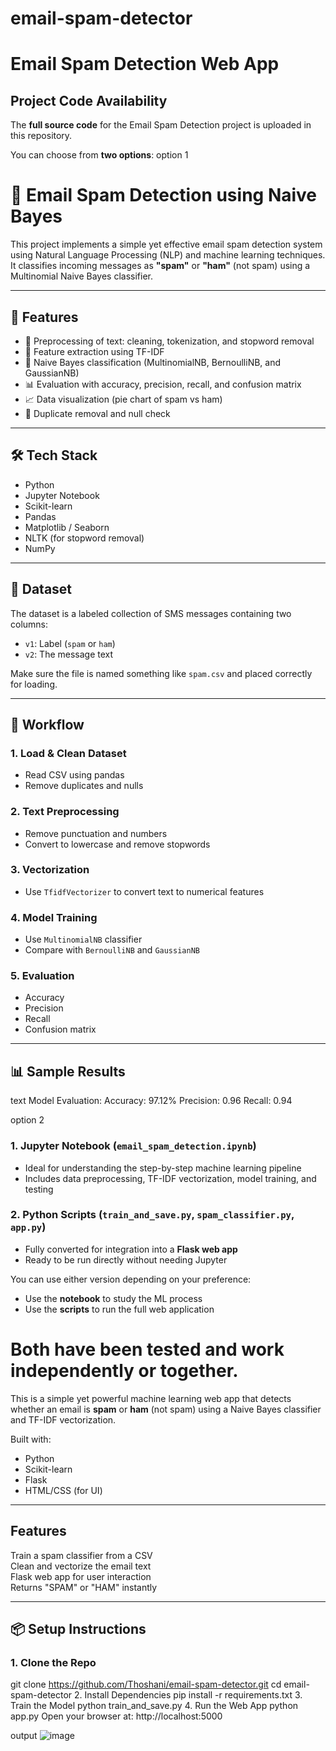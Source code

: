 # email-spam-detector
#  Email Spam Detection Web App


##  Project Code Availability

The **full source code** for the Email Spam Detection project is uploaded in this repository.

You can choose from **two options**:
option 1
# 📧 Email Spam Detection using Naive Bayes

This project implements a simple yet effective email spam detection system using Natural Language Processing (NLP) and machine learning techniques. It classifies incoming messages as **"spam"** or **"ham"** (not spam) using a Multinomial Naive Bayes classifier.

---

## 🚀 Features

- 📑 Preprocessing of text: cleaning, tokenization, and stopword removal
- 🧠 Feature extraction using TF-IDF
- 🤖 Naive Bayes classification (MultinomialNB, BernoulliNB, and GaussianNB)
- 📊 Evaluation with accuracy, precision, recall, and confusion matrix
- 📈 Data visualization (pie chart of spam vs ham)
- 🧹 Duplicate removal and null check

---

## 🛠️ Tech Stack

- Python
- Jupyter Notebook
- Scikit-learn
- Pandas
- Matplotlib / Seaborn
- NLTK (for stopword removal)
- NumPy

---

## 📂 Dataset

The dataset is a labeled collection of SMS messages containing two columns:

- `v1`: Label (`spam` or `ham`)
- `v2`: The message text

Make sure the file is named something like `spam.csv` and placed correctly for loading.

---

## 🧪 Workflow

### 1. **Load & Clean Dataset**
- Read CSV using pandas
- Remove duplicates and nulls

### 2. **Text Preprocessing**
- Remove punctuation and numbers
- Convert to lowercase and remove stopwords

### 3. **Vectorization**
- Use `TfidfVectorizer` to convert text to numerical features

### 4. **Model Training**
- Use `MultinomialNB` classifier
- Compare with `BernoulliNB` and `GaussianNB`

### 5. **Evaluation**
- Accuracy
- Precision
- Recall
- Confusion matrix

---

## 📊 Sample Results

text
Model Evaluation:
Accuracy:  97.12%
Precision: 0.96
Recall:    0.94

option 2
###  1. Jupyter Notebook (`email_spam_detection.ipynb`)
- Ideal for understanding the step-by-step machine learning pipeline
- Includes data preprocessing, TF-IDF vectorization, model training, and testing

###  2. Python Scripts (`train_and_save.py`, `spam_classifier.py`, `app.py`)
- Fully converted for integration into a **Flask web app**
- Ready to be run directly without needing Jupyter

You can use either version depending on your preference:
- Use the **notebook** to study the ML process
- Use the **scripts** to run the full web application

 Both have been tested and work independently or together.
===================================================================================================================================================================
This is a simple yet powerful machine learning web app that detects whether an email is **spam** or **ham** (not spam) using a Naive Bayes classifier and TF-IDF vectorization.

 Built with:
- Python
- Scikit-learn
- Flask
- HTML/CSS (for UI)

---

## Features

 Train a spam classifier from a CSV  
 Clean and vectorize the email text  
 Flask web app for user interaction  
 Returns "SPAM" or "HAM" instantly

---

## 📦 Setup Instructions

### 1. Clone the Repo

git clone https://github.com/Thoshani/email-spam-detector.git
cd email-spam-detector
2. Install Dependencies
pip install -r requirements.txt
3. Train the Model
python train_and_save.py
4. Run the Web App
python app.py
Open your browser at:
http://localhost:5000


output
![image](https://github.com/user-attachments/assets/7a2dc0e6-44dd-46ae-8323-ce7024772a81)


